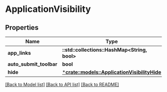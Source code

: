 # ApplicationVisibility

## Properties
Name | Type | Description | Notes
------------ | ------------- | ------------- | -------------
**app_links** | **::std::collections::HashMap<String, bool>** |  | [optional] 
**auto_submit_toolbar** | **bool** |  | [optional] 
**hide** | [***crate::models::ApplicationVisibilityHide**](ApplicationVisibilityHide.md) |  | [optional] 

[[Back to Model list]](../README.md#documentation-for-models) [[Back to API list]](../README.md#documentation-for-api-endpoints) [[Back to README]](../README.md)


